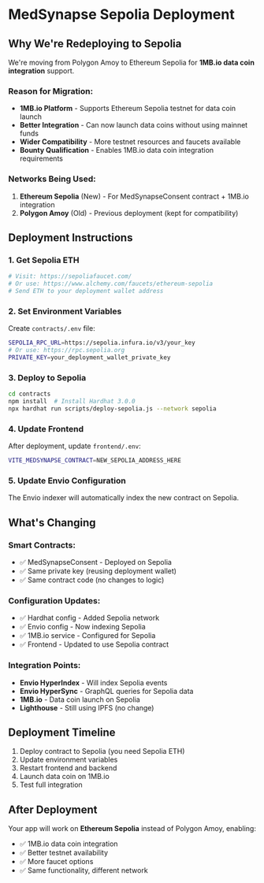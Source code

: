 # MedSynapse Sepolia Deployment

## Why We're Redeploying to Sepolia

We're moving from Polygon Amoy to Ethereum Sepolia for **1MB.io data coin integration** support.

### Reason for Migration:
- **1MB.io Platform** - Supports Ethereum Sepolia testnet for data coin launch
- **Better Integration** - Can now launch data coins without using mainnet funds
- **Wider Compatibility** - More testnet resources and faucets available
- **Bounty Qualification** - Enables 1MB.io data coin integration requirements

### Networks Being Used:
1. **Ethereum Sepolia** (New) - For MedSynapseConsent contract + 1MB.io integration
2. **Polygon Amoy** (Old) - Previous deployment (kept for compatibility)

## Deployment Instructions

### 1. Get Sepolia ETH
```bash
# Visit: https://sepoliafaucet.com/
# Or use: https://www.alchemy.com/faucets/ethereum-sepolia
# Send ETH to your deployment wallet address
```

### 2. Set Environment Variables
Create `contracts/.env` file:
```bash
SEPOLIA_RPC_URL=https://sepolia.infura.io/v3/your_key
# Or use: https://rpc.sepolia.org
PRIVATE_KEY=your_deployment_wallet_private_key
```

### 3. Deploy to Sepolia
```bash
cd contracts
npm install  # Install Hardhat 3.0.0
npx hardhat run scripts/deploy-sepolia.js --network sepolia
```

### 4. Update Frontend
After deployment, update `frontend/.env`:
```bash
VITE_MEDSYNAPSE_CONTRACT=NEW_SEPOLIA_ADDRESS_HERE
```

### 5. Update Envio Configuration
The Envio indexer will automatically index the new contract on Sepolia.

## What's Changing

### Smart Contracts:
- ✅ MedSynapseConsent - Deployed on Sepolia
- ✅ Same private key (reusing deployment wallet)
- ✅ Same contract code (no changes to logic)

### Configuration Updates:
- ✅ Hardhat config - Added Sepolia network
- ✅ Envio config - Now indexing Sepolia
- ✅ 1MB.io service - Configured for Sepolia
- ✅ Frontend - Updated to use Sepolia contract

### Integration Points:
- **Envio HyperIndex** - Will index Sepolia events
- **Envio HyperSync** - GraphQL queries for Sepolia data
- **1MB.io** - Data coin launch on Sepolia
- **Lighthouse** - Still using IPFS (no change)

## Deployment Timeline

1. Deploy contract to Sepolia (you need Sepolia ETH)
2. Update environment variables
3. Restart frontend and backend
4. Launch data coin on 1MB.io
5. Test full integration

## After Deployment

Your app will work on **Ethereum Sepolia** instead of Polygon Amoy, enabling:
- ✅ 1MB.io data coin integration
- ✅ Better testnet availability
- ✅ More faucet options
- ✅ Same functionality, different network

